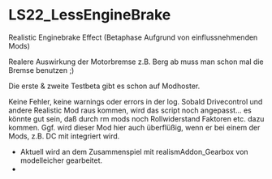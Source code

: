 # LS22_LessEngineBrake
Realistic Enginebrake Effect
(Betaphase Aufgrund von einflussnehmenden Mods)

Realere Auswirkung der Motorbremse
z.B. Berg ab muss man schon mal die Bremse benutzen ;)

Die erste & zweite Testbeta gibt es schon auf Modhoster.

Keine Fehler, keine warnings oder errors in der log.
Sobald Drivecontrol und andere Realistic Mod raus kommen, wird das script noch angepasst...
es könnte gut sein, daß durch rm mods noch Rollwiderstand Faktoren etc. dazu kommen.
Ggf. wird dieser Mod hier auch überflüßig, wenn er bei einem der Mods, z.B. DC mit integriert wird.

- Aktuell wird an dem Zusammenspiel mit realismAddon_Gearbox von modelleicher gearbeitet.
- 
